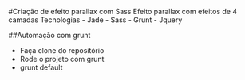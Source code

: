 #Criação de efeito parallax com Sass
  Efeito parallax com efeitos de 4 camadas
    Tecnologias
    - Jade
    - Sass
    - Grunt
    - Jquery

##Automação com grunt
  - Faça clone do repositório
  - Rode o projeto com grunt
   - grunt default
